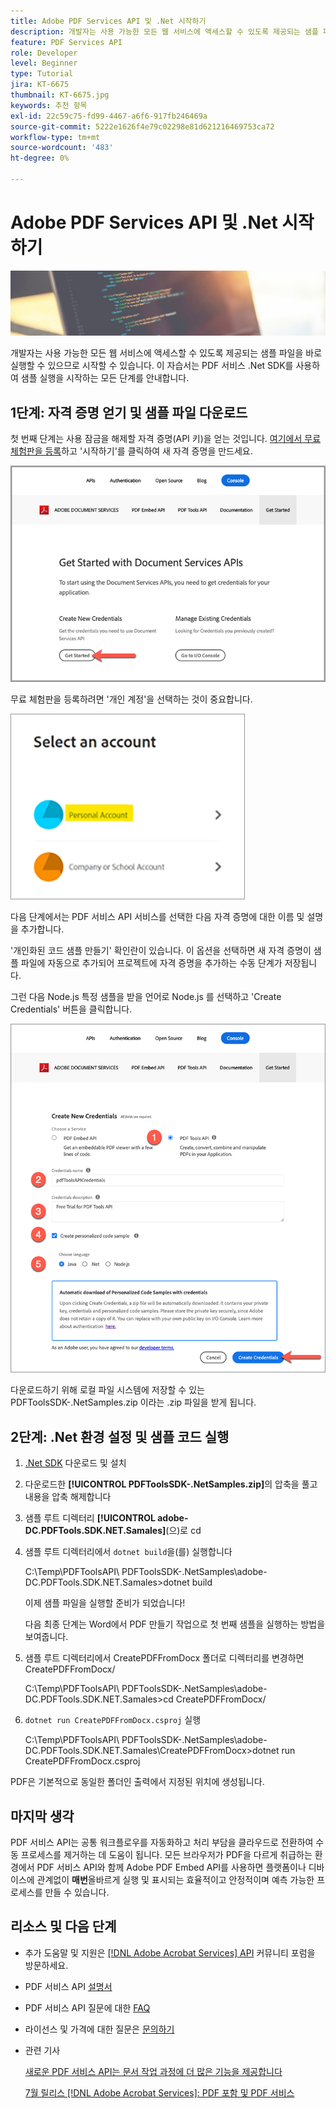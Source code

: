 ```yaml
---
title: Adobe PDF Services API 및 .Net 시작하기
description: 개발자는 사용 가능한 모든 웹 서비스에 액세스할 수 있도록 제공되는 샘플 파일을 바로 실행할 수 있으므로 시작할 수 있습니다
feature: PDF Services API
role: Developer
level: Beginner
type: Tutorial
jira: KT-6675
thumbnail: KT-6675.jpg
keywords: 추천 항목
exl-id: 22c59c75-fd99-4467-a6f6-917fb246469a
source-git-commit: 5222e1626f4e79c02298e81d621216469753ca72
workflow-type: tm+mt
source-wordcount: '483'
ht-degree: 0%

---
```


# Adobe PDF Services API 및 .Net 시작하기

![PDF 영웅 이미지 만들기](assets/GettingStartedJava_hero.jpg)

개발자는 사용 가능한 모든 웹 서비스에 액세스할 수 있도록 제공되는 샘플 파일을 바로 실행할 수 있으므로 시작할 수 있습니다. 이 자습서는 PDF 서비스 .Net SDK를 사용하여 샘플 실행을 시작하는 모든 단계를 안내합니다.

## 1단계: 자격 증명 얻기 및 샘플 파일 다운로드

첫 번째 단계는 사용 잠금을 해제할 자격 증명(API 키)을 얻는 것입니다. [여기에서 무료 체험판을 등록](https://www.adobe.io/apis/documentcloud/dcsdk/gettingstarted.html)하고 &#39;시작하기&#39;를 클릭하여 새 자격 증명을 만드세요.

![단계 1](assets/GettingStartedJava_step1.png)

무료 체험판을 등록하려면 &#39;개인 계정&#39;을 선택하는 것이 중요합니다.

![개인](assets/GettingStartedJava_personal.png)

다음 단계에서는 PDF 서비스 API 서비스를 선택한 다음 자격 증명에 대한 이름 및 설명을 추가합니다.

&#39;개인화된 코드 샘플 만들기&#39; 확인란이 있습니다. 이 옵션을 선택하면 새 자격 증명이 샘플 파일에 자동으로 추가되어 프로젝트에 자격 증명을 추가하는 수동 단계가 저장됩니다.

그런 다음 Node.js 특정 샘플을 받을 언어로 Node.js 를 선택하고 &#39;Create Credentials&#39; 버튼을 클릭합니다.

![자격 증명](assets/GettingStartedJava_credentials.png)

다운로드하기 위해 로컬 파일 시스템에 저장할 수 있는 PDFToolsSDK-.NetSamples.zip 이라는 .zip 파일을 받게 됩니다.

## 2단계: .Net 환경 설정 및 샘플 코드 실행

1. [.Net SDK](https://dotnet.microsoft.com/learn/dotnet/hello-world-tutorial/install) 다운로드 및 설치
1. 다운로드한 **[!UICONTROL PDFToolsSDK-.NetSamples.zip]**&#x200B;의 압축을 풀고 내용을 압축 해제합니다
1. 샘플 루트 디렉터리 **[!UICONTROL adobe-DC.PDFTools.SDK.NET.Samales]**(으)로 cd
1. 샘플 루트 디렉터리에서 `dotnet build`을(를) 실행합니다

   C:\Temp\PDFToolsAPI\ PDFToolsSDK-.NetSamples\adobe-DC.PDFTools.SDK.NET.Samales>dotnet build

   이제 샘플 파일을 실행할 준비가 되었습니다!

   다음 최종 단계는 Word에서 PDF 만들기 작업으로 첫 번째 샘플을 실행하는 방법을 보여줍니다.

1. 샘플 루트 디렉터리에서 CreatePDFFromDocx 폴더로 디렉터리를 변경하면 CreatePDFFromDocx/

   C:\Temp\PDFToolsAPI\ PDFToolsSDK-.NetSamples\adobe-DC.PDFTools.SDK.NET.Samales>cd CreatePDFFromDocx/

1. `dotnet run CreatePDFFromDocx.csproj` 실행

   C:\Temp\PDFToolsAPI\ PDFToolsSDK-.NetSamples\adobe-DC.PDFTools.SDK.NET.Samales\CreatePDFFromDocx>dotnet run CreatePDFFromDocx.csproj

PDF은 기본적으로 동일한 폴더인 출력에서 지정된 위치에 생성됩니다.

## 마지막 생각

PDF 서비스 API는 공통 워크플로우를 자동화하고 처리 부담을 클라우드로 전환하여 수동 프로세스를 제거하는 데 도움이 됩니다. 모든 브라우저가 PDF을 다르게 취급하는 환경에서 PDF 서비스 API와 함께 Adobe PDF Embed API를 사용하면 플랫폼이나 디바이스에 관계없이 **매번**&#x200B;올바르게 실행 및 표시되는 효율적이고 안정적이며 예측 가능한 프로세스를 만들 수 있습니다.

## 리소스 및 다음 단계

* 추가 도움말 및 지원은 [[!DNL Adobe Acrobat Services] API](https://community.adobe.com/t5/document-cloud-sdk/bd-p/Document-Cloud-SDK?page=1&amp;sort=latest_replies&amp;filter=all) 커뮤니티 포럼을 방문하세요.

* PDF 서비스 API [설명서](https://www.adobe.com/go/pdftoolsapi_doc)

* PDF 서비스 API 질문에 대한 [FAQ](https://community.adobe.com/t5/document-cloud-sdk/faq-for-document-services-pdf-tools-api/m-p/10726197)

* 라이선스 및 가격에 대한 질문은 [문의하기](https://www.adobe.com/go/pdftoolsapi_requestform)

* 관련 기사

  [새로운 PDF 서비스 API는 문서 작업 과정에 더 많은 기능을 제공합니다](https://community.adobe.com/t5/document-services-apis/new-pdf-tools-api-brings-more-capabilities-for-document-services/m-p/11294170)

  [7월 릴리스 [!DNL Adobe Acrobat Services]: PDF 포함 및 PDF 서비스](https://medium.com/adobetech/july-release-of-adobe-document-services-pdf-embed-and-pdf-tools-17211bf7776d)
